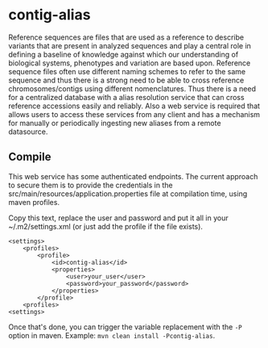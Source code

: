 # contig-alias #
Reference sequences are files that are used as a reference to describe variants that are present in analyzed sequences and play a central role in defining a baseline of knowledge against which our understanding of biological systems, phenotypes and variation are based upon. Reference sequence files often use different naming schemes to refer to the same sequence and thus there is a strong need to be able to cross reference chromosomes/contigs using different nomenclatures. Thus there is a need for a centralized database with a alias resolution service that can cross reference accessions easily and reliably. Also a web service is required that allows users to access these services from any client and has a mechanism for manually or periodically ingesting new aliases from a remote datasource.


## Compile

This web service has some authenticated endpoints. The current approach to secure them is to provide the credentials in the src/main/resources/application.properties file at compilation time, using maven profiles.

Copy this text, replace the user and password and put it all in your ~/.m2/settings.xml (or just add the profile if the file exists).
```
<settings>
    <profiles>
        <profile>
            <id>contig-alias</id>
            <properties>
                <user>your_user</user>
                <password>your_password</password>
            </properties>
        </profile>
    <profiles>
<settings>
```

Once that's done, you can trigger the variable replacement with the `-P` option in maven. Example: `mvn clean install -Pcontig-alias`.
 